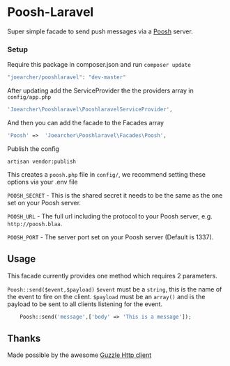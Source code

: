 # Poosh-Laravel
Super simple facade to send push messages via a [Poosh](https://github.com/joearcher/poosh) server.

### Setup
Require this package in composer.json and run `composer update`

```javascript
"joearcher/pooshlaravel": "dev-master"
```
After updating add the ServiceProvider the the providers array in `config/app.php`

```php
'Joearcher\Pooshlaravel\PooshlaravelServiceProvider',
```
And then you can add the facade to the Facades array

```php
'Poosh' =>	'Joearcher\Pooshlaravel\Facades\Poosh',
```
Publish the config

```console
artisan vendor:publish
```

This creates a `poosh.php` file in `config/`, we recommend setting these options via your .env file

`POOSH_SECRET` - This is the shared secret it needs to be the same as the one set on your Poosh server.

`POOSH_URL` - The full url including the protocol to your Poosh server, e.g. `http://poosh.blaa`.

`POOSH_PORT` - The server port set on your Poosh server (Default is 1337).


## Usage
This facade currently provides one method which requires 2 parameters. 

`Poosh::send($event,$payload)`  `$event` must be a `string`, this is the name of the event to fire on the client. `$payload` must be an `array()` and is the payload to be sent to all clients listening for the event.

````php
	Poosh::send('message',['body' => 'This is a message']);
````
## Thanks
Made possible by the awesome [Guzzle Http client](https://github.com/guzzle/guzzle)